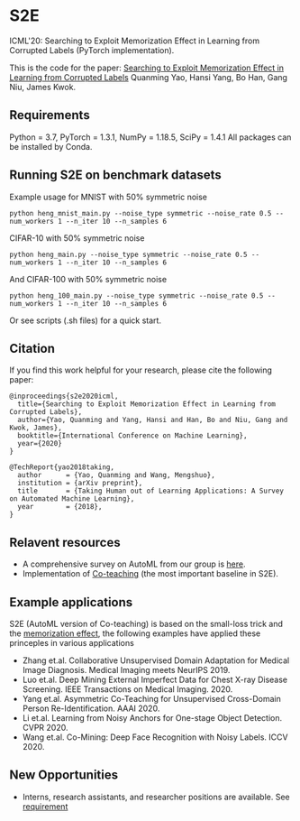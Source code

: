# S2E
ICML'20: Searching to Exploit Memorization Effect in Learning from Corrupted Labels (PyTorch implementation).

This is the code for the paper: [Searching to Exploit Memorization Effect in Learning from Corrupted Labels](https://arxiv.org/abs/1911.02377)
Quanming Yao, Hansi Yang, Bo Han, Gang Niu, James Kwok.

## Requirements
Python = 3.7, PyTorch = 1.3.1, NumPy = 1.18.5, SciPy = 1.4.1
All packages can be installed by Conda.

## Running S2E on benchmark datasets
Example usage for MNIST with 50% symmetric noise
```
python heng_mnist_main.py --noise_type symmetric --noise_rate 0.5 --num_workers 1 --n_iter 10 --n_samples 6
```

CIFAR-10 with 50% symmetric noise
```
python heng_main.py --noise_type symmetric --noise_rate 0.5 --num_workers 1 --n_iter 10 --n_samples 6
```

And CIFAR-100 with 50% symmetric noise
```
python heng_100_main.py --noise_type symmetric --noise_rate 0.5 --num_workers 1 --n_iter 10 --n_samples 6
```

Or see scripts (.sh files) for a quick start.


## Citation

If you find this work helpful for your research, please cite the following paper:

```
@inproceedings{s2e2020icml,
  title={Searching to Exploit Memorization Effect in Learning from Corrupted Labels},
  author={Yao, Quanming and Yang, Hansi and Han, Bo and Niu, Gang and Kwok, James},
  booktitle={International Conference on Machine Learning},
  year={2020}
}
```
```
@TechReport{yao2018taking,
  author      = {Yao, Quanming and Wang, Mengshuo},
  institution = {arXiv preprint},
  title       = {Taking Human out of Learning Applications: A Survey on Automated Machine Learning},
  year        = {2018},
}
```

## Relavent resources
- A comprehensive survey on AutoML from our group is [here](http://xxx.itp.ac.cn/abs/1810.13306).
- Implementation of [Co-teaching](https://github.com/bhanML/Co-teaching) (the most important baseline in S2E).

## Example applications
S2E (AutoML version of Co-teaching) is based on the small-loss trick and the [memorization effect](https://arxiv.org/abs/1706.05394), the following examples have applied these princeples in various applications
- Zhang et.al. Collaborative Unsupervised Domain Adaptation for Medical Image Diagnosis. Medical Imaging meets NeurIPS 2019.
- Luo et.al. Deep Mining External Imperfect Data for Chest X-ray Disease Screening. IEEE Transactions on Medical Imaging. 2020.
- Yang et.al. Asymmetric Co-Teaching for Unsupervised Cross-Domain Person Re-Identification. AAAI 2020.
- Li et.al. Learning from Noisy Anchors for One-stage Object Detection. CVPR 2020.
- Wang et.al. Co-Mining: Deep Face Recognition with Noisy Labels. ICCV 2020.

## New Opportunities
- Interns, research assistants, and researcher positions are available. See [requirement](http://www.cse.ust.hk/~qyaoaa/pages/job-ad.pdf)
